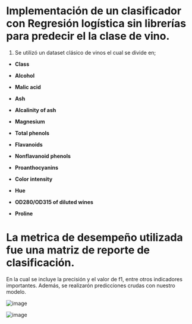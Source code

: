 # Implementación de un clasificador con **Regresión logística** sin librerías para predecir el la clase de vino.

1. Se utilizó un dataset clásico de vinos el cual se divide en;

* **Class**

* **Alcohol**

* **Malic acid**

* **Ash**

* **Alcalinity of ash**

* **Magnesium**

* **Total phenols**

* **Flavanoids**

* **Nonflavanoid phenols**

* **Proanthocyanins**

* **Color intensity**

* **Hue**

* **OD280/OD315 of diluted wines**

* **Proline**


# La metrica de desempeño utilizada fue una matriz de reporte de clasificación.

En la cual se incluye la precisión y el valor de f1, entre otros indicadores importantes.
Además, se realizarón predicciones crudas con nuestro modelo. 

![image](https://user-images.githubusercontent.com/58541461/190017898-d07e271a-90f0-4950-887b-cd3f768e5198.png)

![image](https://user-images.githubusercontent.com/58541461/190018016-5b75094e-1bc6-4a90-884d-96937368bbdb.png)



